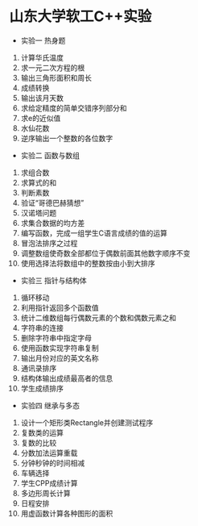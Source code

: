 # 山东大学软工C++实验

+ 实验一 热身题


1. 计算华氏温度  
2. 求一元二次方程的根  
3. 输出三角形面积和周长  
4. 成绩转换
5. 输出该月天数
6. 求给定精度的简单交错序列部分和
7. 求e的近似值
8. 水仙花数
9. 逆序输出一个整数的各位数字


+ 实验二 函数与数组


1. 求组合数  
2. 求算式的和  
3. 判断素数  
4. 验证“哥德巴赫猜想”
5. 汉诺塔问题
6. 求集合数据的均方差
7. 编写函数，完成一组学生C语言成绩的值的运算
8. 冒泡法排序之过程
9. 调整数组使奇数全部都位于偶数前面其他数字顺序不变
10. 使用选择法将数组中的整数按由小到大排序


+ 实验三 指针与结构体


1. 循环移动  
2. 利用指针返回多个函数值 
3. 统计二维数组每行偶数元素的个数和偶数元素之和
4. 字符串的连接
5. 删除字符串中指定字母
6. 使用函数实现字符串复制
7. 输出月份对应的英文名称
8. 通讯录排序
9. 结构体输出成绩最高者的信息
10. 学生成绩排序


+ 实验四 继承与多态


1. 设计一个矩形类Rectangle并创建测试程序  
2. 复数类的运算 
3. 复数的比较
4. 分数加法运算重载
5. 分钟秒钟的时间相减
6. 车辆选择
7. 学生CPP成绩计算
8. 多边形周长计算
9. 日程安排
10. 用虚函数计算各种图形的面积
